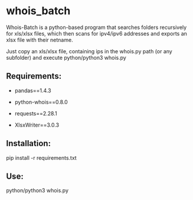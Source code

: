 # whois_batch
Whois-Batch is a python-based program that searches folders recursively for xls/xlsx files, which then scans for ipv4/ipv6 addresses and exports an xlsx file with their netname.

Just copy an xls/xlsx file, containing ips in the whois.py path (or any subfolder) and execute python/python3 whois.py

## **Requirements**:

- pandas==1.4.3

- python-whois==0.8.0

- requests==2.28.1

- XlsxWriter==3.0.3



## **Installation**:

pip install -r requirements.txt


## **Use**:

python/python3 whois.py
